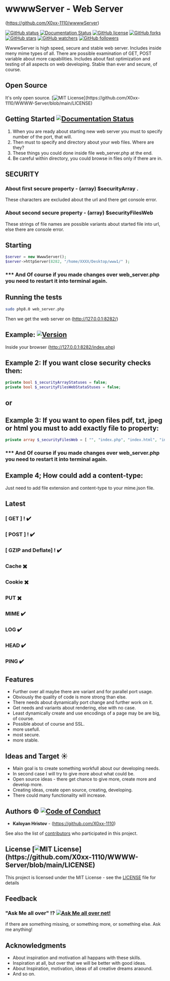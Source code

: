 # wwwwServer - Web Server 
(https://github.com/X0xx-1110/wwwwServer)

[![GitHub status](https://github.com/X0xx-1110/WWWW-Server/actions/workflows/codacy-analysis.yml/badge.svg)](https://github.com/X0xx-1110/WWWW-Server)
[![Documentation Status](https://readthedocs.org/projects/ansicolortags/badge/?version=latest)](http://ansicolortags.readthedocs.io/?badge=latest)
[![GitHub license](https://img.shields.io/github/license/X0xx-1110/WWWW-Server.svg)](https://github.com/X0xx-1110/WWWW-Server/blob/master/LICENSE)
[![GitHub forks](https://img.shields.io/github/forks/X0xx-1110/WWWW-Server.svg?style=social&label=Fork&maxAge=2592000)](https://GitHub.com/X0xx-1110/WWWW-Server/network/)
[![GitHub stars](https://img.shields.io/github/stars/X0xx-1110/WWWW-Server.svg?style=social&label=Star&maxAge=2592000)](https://GitHub.com/X0xx-1110/WWWW-Server/stargazers/)
[![GitHub watchers](https://img.shields.io/github/watchers/X0xx-1110/WWWW-Server.svg?style=social&label=Watch&maxAge=2592000)](https://GitHub.com/X0xx-1110/WWWW-Server/watchers/)
[![GitHub followers](https://img.shields.io/github/followers/X0xx-1110.svg?style=social&label=Follow&maxAge=2592000)](https://github.com/X0xx-1110?tab=followers)

WwwwServer is high speed, secure and stable web server. Includes inside meny mime types of all. 
There are possible examination of GET, POST variable about more capabilities. Includes about fast optimization and testing of all aspects on web developing.
Stable than ever and secure, of course.

## Open Source 

It's only open source.  [![MIT License](https://img.shields.io/apm/l/atomic-design-ui.svg?)](https://github.com/X0xx-1110/WWWW-Server/blob/main/LICENSE)


## Getting Started [![Documentation Status](https://readthedocs.org/projects/ansicolortags/badge/?version=latest)](http://ansicolortags.readthedocs.io/?badge=latest)

1. When you are ready about starting new web server you must to specify number of the port, that will.
2. Then must  to specify and directory about your web files. Where are they?
3. These things you could done inside file web_server.php at the end.
4. Be careful within directory, you could browse in files only if there are in.

## SECURITY 

### About first secure property -  (array) $securityArray .

These characters are excluded about the url and there get console error.

### About second secure property -  (array) $securityFilesWeb

These strings of file names are possible variants about started file into url,
else there are console error.


## Starting

```php
$server = new WwwwServer();
$server->httpServer(8282, "/home/XXXX/Desktop/www1/" );
```


### *** And Of course if you made changes over web_server.php you need to restart it into terminal again.



## Running the tests

```bash
sudo php8.0 web_server.php
```

Then we get the web server on (http://127.0.0.1:8282/)


## Example: [![Version](https://badge.fury.io/gh/tterb%2FHyde.svg)](https://badge.fury.io/gh/tterb%2FHyde)
Inside your browser (http://127.0.0.1:8282/index.php)


## Example 2: If you want close security checks then:
```php
private bool $_securityArrayStatuses = false;
private bool $_securityFilesWebStataStuses = false;
```

## or 


## Example 3: If you want to open files pdf, txt, jpeg or html you must to add exactly file to property:


```php
private array $_securityFilesWeb = [ "", "index.php", "index.html", "index.htm" , "aaaaaaAAA.jpeg", "BaBash.txt"];
```


### *** And Of course if you made changes over web_server.php you need to restart it into terminal again.



## Example 4; How could add a content-type:
Just need to add file extension and content-type to your mime.json file.



## Latest 

### [ GET ] ! :heavy_check_mark:
### [ POST ] ! :heavy_check_mark:
### [ GZIP and Deflate] ! :heavy_check_mark:
### Cache :heavy_multiplication_x:
### Cookie :heavy_multiplication_x:
### PUT :heavy_multiplication_x:
### MIME :heavy_check_mark:
### LOG :heavy_check_mark:
### HEAD :heavy_check_mark:
### PING :heavy_check_mark:



## Features

  * Further over all maybe there are variant and for parallel port usage.
  * Obviously the quality of code is more strong than else.
  * There needs about dynamically port change and further work on it.
  * Get needs and variants about rendering, else with no case.
  * Least dynamically create and use encodings of a page may be are big, of course.
  * Possible about of course and SSL.
  * more usefull.
  * most secure.
  * more stable.


## Ideas and Target :sunny:

* Main goal is to create something workfull about our developing needs.
* In second case I will try to give more about what could be.
* Open source ideas - there get chance to give more, create more and develop more.
* Creating ideas, create open source, creating, developing.
* There could many functionality will increase.

## Authors :copyright: [![Code of Conduct](https://img.shields.io/badge/code%20of-conduct-ff69b4.svg?style=flat)](https://github.com/X0xx-1110/WWWW-Server/blob/main/CODE_OF_CONDUCT.md)

* **Kaloyan Hristov** - (https://github.com/X0xx-1110)

See also the list of [contributors](https://github.com/your/project/contributors) who participated in this project.



## License [![MIT License](https://img.shields.io/apm/l/atomic-design-ui.svg?)](https://github.com/X0xx-1110/WWWW-Server/blob/main/LICENSE)

This project is licensed under the MIT License - see the [LICENSE](LICENSE) file for details



## Feedback 

### "Ask Me all over"  :interrobang: [![Ask Me all over net!](https://img.shields.io/badge/Ask%20me%20all%20over-1abc9c.svg)](https://github.com/X0xx-1110/wwwwServer)

if there are something missing, or something more, or something else.
Ask me anything!



## Acknowledgments

* About inspiration and motivation all happans with these skills.
* Inspiration at all, but over that we will be better with good ideas.
* About Inspiration, motivation, ideas of all creative dreams araound.
* And so on.

